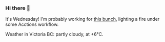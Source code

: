 ### Hi there :wave:

It's Wednesday! I'm probably working for [this bunch](https://github.com/kohofinancial), lighting a fire under some Acctions workflow.

Weather in Victoria BC: partly cloudy, at +6°C.
